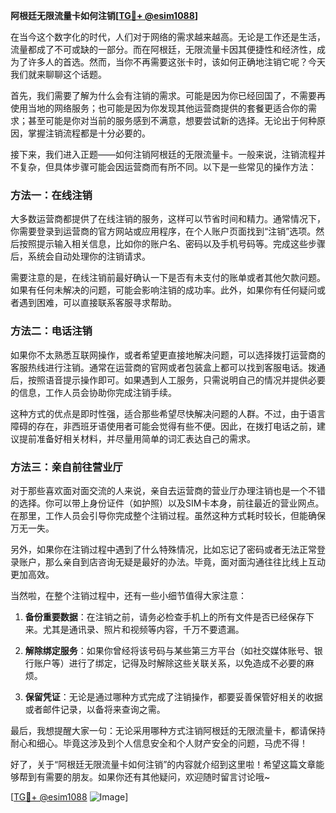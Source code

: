 **阿根廷无限流量卡如何注销[[TG💪+ @esim1088](https://t.me/s/esim1088)]**

在当今这个数字化的时代，人们对于网络的需求越来越高。无论是工作还是生活，流量都成了不可或缺的一部分。而在阿根廷，无限流量卡因其便捷性和经济性，成为了许多人的首选。然而，当你不再需要这张卡时，该如何正确地注销它呢？今天我们就来聊聊这个话题。

首先，我们需要了解为什么会有注销的需求。可能是因为你已经回国了，不需要再使用当地的网络服务；也可能是因为你发现其他运营商提供的套餐更适合你的需求；甚至可能是你对当前的服务感到不满意，想要尝试新的选择。无论出于何种原因，掌握注销流程都是十分必要的。

接下来，我们进入正题——如何注销阿根廷的无限流量卡。一般来说，注销流程并不复杂，但具体步骤可能会因运营商而有所不同。以下是一些常见的操作方法：

### 方法一：在线注销

大多数运营商都提供了在线注销的服务，这样可以节省时间和精力。通常情况下，你需要登录到运营商的官方网站或应用程序，在个人账户页面找到“注销”选项。然后按照提示输入相关信息，比如你的账户名、密码以及手机号码等。完成这些步骤后，系统会自动处理你的注销请求。

需要注意的是，在线注销前最好确认一下是否有未支付的账单或者其他欠款问题。如果有任何未解决的问题，可能会影响注销的成功率。此外，如果你有任何疑问或者遇到困难，可以直接联系客服寻求帮助。

### 方法二：电话注销

如果你不太熟悉互联网操作，或者希望更直接地解决问题，可以选择拨打运营商的客服热线进行注销。通常在运营商的官网或者包装盒上都可以找到客服电话。拨通后，按照语音提示操作即可。如果遇到人工服务，只需说明自己的情况并提供必要的信息，工作人员会协助你完成注销手续。

这种方式的优点是即时性强，适合那些希望尽快解决问题的人群。不过，由于语言障碍的存在，非西班牙语使用者可能会觉得有些不便。因此，在拨打电话之前，建议提前准备好相关材料，并尽量用简单的词汇表达自己的需求。

### 方法三：亲自前往营业厅

对于那些喜欢面对面交流的人来说，亲自去运营商的营业厅办理注销也是一个不错的选择。你可以带上身份证件（如护照）以及SIM卡本身，前往最近的营业网点。在那里，工作人员会引导你完成整个注销过程。虽然这种方式耗时较长，但能确保万无一失。

另外，如果你在注销过程中遇到了什么特殊情况，比如忘记了密码或者无法正常登录账户，那么亲自到店咨询无疑是最好的办法。毕竟，面对面沟通往往比线上互动更加高效。

当然啦，在整个注销过程中，还有一些小细节值得大家注意：

1. **备份重要数据**：在注销之前，请务必检查手机上的所有文件是否已经保存下来。尤其是通讯录、照片和视频等内容，千万不要遗漏。
   
2. **解除绑定服务**：如果你曾经将该号码与某些第三方平台（如社交媒体账号、银行账户等）进行了绑定，记得及时解除这些关联关系，以免造成不必要的麻烦。

3. **保留凭证**：无论是通过哪种方式完成了注销操作，都要妥善保管好相关的收据或者邮件记录，以备将来查询之需。

最后，我想提醒大家一句：无论采用哪种方式注销阿根廷的无限流量卡，都请保持耐心和细心。毕竟这涉及到个人信息安全和个人财产安全的问题，马虎不得！

好了，关于“阿根廷无限流量卡如何注销”的内容就介绍到这里啦！希望这篇文章能够帮到有需要的朋友。如果你还有其他疑问，欢迎随时留言讨论哦~

[[TG💪+ @esim1088](https://t.me/s/esim1088) ![Image](https://i.postimg.cc/4NQfJmqS/Snipaste-2025-05-13-00-14-12.png)]
